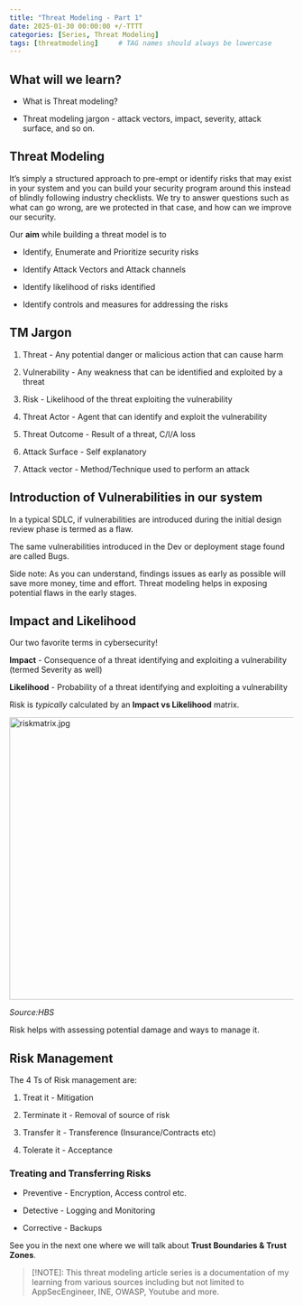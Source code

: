 ```yaml
---
title: "Threat Modeling - Part 1"
date: 2025-01-30 00:00:00 +/-TTTT
categories: [Series, Threat Modeling]
tags: [threatmodeling]     # TAG names should always be lowercase
---
```


## What will we learn?

* What is Threat modeling?
    
* Threat modeling jargon - attack vectors, impact, severity, attack surface, and so on.
    

## Threat Modeling

It’s simply a structured approach to pre-empt or identify risks that may exist in your system and you can build your security program around this instead of blindly following industry checklists. We try to answer questions such as what can go wrong, are we protected in that case, and how can we improve our security.

Our **aim** while building a threat model is to

* Identify, Enumerate and Prioritize security risks
    
* Identify Attack Vectors and Attack channels
    
* Identify likelihood of risks identified
    
* Identify controls and measures for addressing the risks
    

## TM Jargon

1. Threat - Any potential danger or malicious action that can cause harm
    
2. Vulnerability - Any weakness that can be identified and exploited by a threat
    
3. Risk - Likelihood of the threat exploiting the vulnerability
    
4. Threat Actor - Agent that can identify and exploit the vulnerability
    
5. Threat Outcome - Result of a threat, C/I/A loss
    
6. Attack Surface - Self explanatory
    
7. Attack vector - Method/Technique used to perform an attack
    

## Introduction of Vulnerabilities in our system

In a typical SDLC, if vulnerabilities are introduced during the initial design review phase is termed as a flaw.

The same vulnerabilities introduced in the Dev or deployment stage found are called Bugs.

Side note: As you can understand, findings issues as early as possible will save more money, time and effort. Threat modeling helps in exposing potential flaws in the early stages.

## Impact and Likelihood

Our two favorite terms in cybersecurity!

**Impact** - Consequence of a threat identifying and exploiting a vulnerability (termed Severity as well)

**Likelihood** - Probability of a threat identifying and exploiting a vulnerability

Risk is *typically* calculated by an **Impact vs Likelihood** matrix.

<img src="https://www.hbs.net/wp-content/uploads/2021/12/RiskMatrix_Pratum_20200422_PXX-e1710352773457.jpg" width="700" height="500" alt="riskmatrix.jpg"> <br>

*Source:HBS*

Risk helps with assessing potential damage and ways to manage it.

## Risk Management

The 4 Ts of Risk management are:

1. Treat it - Mitigation
    
2. Terminate it - Removal of source of risk
    
3. Transfer it - Transference (Insurance/Contracts etc)
    
4. Tolerate it - Acceptance
    

### Treating and Transferring Risks

* Preventive - Encryption, Access control etc.
    
* Detective - Logging and Monitoring
    
* Corrective - Backups
    

See you in the next one where we will talk about **Trust Boundaries & Trust Zones**.

> [!NOTE]: This threat modeling article series is a documentation of my learning from various sources including but not limited to AppSecEngineer, INE, OWASP, Youtube and more.

